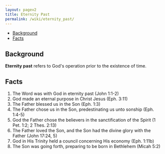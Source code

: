 ```yaml
---
layout: pagev2
title: Eternity Past
permalink: /wiki/eternity_past/
---
```

- [Background](#background)
- [Facts](#facts)

## Background

**Eternity past** refers to God's operation prior to the existence of time. 

## Facts

1. The Word was with God in eternity past (John 1:1-2)
2. God made an eternal purpose in Christ Jesus (Eph. 3:11)
3. The Father blessed us in the Son (Eph. 1:3)
4. The Father chose us in the Son, predestinating us unto sonship (Eph. 1:4-5)
5. God the Father chose the believers in the sanctification of the Spirit (1 Pet. 1:2; 2 Thes. 2:13)
6. The Father loved the Son, and the Son had the divine glory with the Father (John 17:24, 5)
7. God in His Trinity held a council concerning His economy (Eph. 1:11b)
8. The Son was going forth, preparing to be born in Bethlehem (Micah 5:2)
